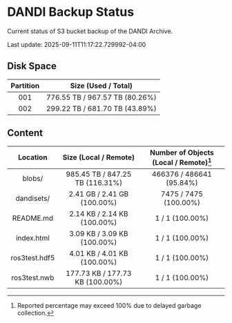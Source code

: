 # DANDI Backup Status

Current status of S3 bucket backup of the DANDI Archive.

Last update: 2025-09-11T11:17:22.729992-04:00

## Disk Space

| Partition | Size (Used / Total)            |
| :---: | :----------------------------: |
| 001   | 776.55 TB / 967.57 TB (80.26%) |
| 002   | 299.22 TB / 681.70 TB (43.89%) |



## Content

| Location             | Size (Local / Remote)                    | Number of Objects (Local / Remote)[^1]   |
| :------------------: | :--------------------------------------: | :--------------------------------------: |
| blobs/               | 985.45 TB / 847.25 TB (116.31%)          | 466376 / 486641 (95.84%)                 |
| dandisets/           | 2.41 GB / 2.41 GB (100.00%)              | 7475 / 7475 (100.00%)                    |
| README.md            | 2.14 KB / 2.14 KB (100.00%)              | 1 / 1 (100.00%)                          |
| index.html           | 3.09 KB / 3.09 KB (100.00%)              | 1 / 1 (100.00%)                          |
| ros3test.hdf5        | 4.01 KB / 4.01 KB (100.00%)              | 1 / 1 (100.00%)                          |
| ros3test.nwb         | 177.73 KB / 177.73 KB (100.00%)          | 1 / 1 (100.00%)                          |

[^1]: Reported percentage may exceed 100% due to delayed garbage collection.
